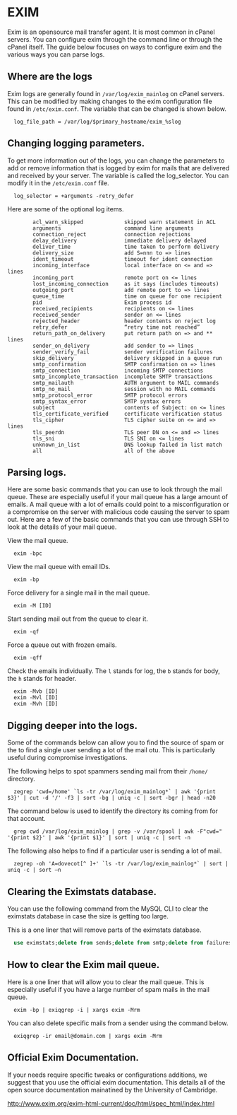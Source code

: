 # EXIM

Exim is an opensource mail transfer agent. It is most common in cPanel servers. You can configure exim through the command line or through the cPanel itself. The guide below focuses on ways to configure exim and the various ways you can parse logs.

## Where are the logs

Exim logs are generally found in `/var/log/exim_mainlog` on cPanel servers. This can be modified by making changes to the exim configuration file found in `/etc/exim.conf`. The variable that can be changed is shown below.

```console
  log_file_path = /var/log/$primary_hostname/exim_%slog
```


## Changing logging parameters.

To get more information out of the logs, you can change the parameters to add or remove information that is logged by exim for mails that are delivered and received by your server. The variable is called the log_selector. You can modify it in the `/etc/exim.conf` file.

```console
  log_selector = +arguments -retry_defer
```

Here are some of the optional log items.

```console
        acl_warn_skipped             skipped warn statement in ACL
        arguments                    command line arguments
        connection_reject            connection rejections
        delay_delivery               immediate delivery delayed
        deliver_time                 time taken to perform delivery
        delivery_size                add S=nnn to => lines
        ident_timeout                timeout for ident connection
        incoming_interface           local interface on <= and => lines
        incoming_port                remote port on <= lines
        lost_incoming_connection     as it says (includes timeouts)
        outgoing_port                add remote port to => lines
        queue_time                   time on queue for one recipient
        pid                          Exim process id
        received_recipients          recipients on <= lines
        received_sender              sender on <= lines
        rejected_header              header contents on reject log
        retry_defer                  “retry time not reached”
        return_path_on_delivery      put return path on => and ** lines
        sender_on_delivery           add sender to => lines
        sender_verify_fail           sender verification failures
        skip_delivery                delivery skipped in a queue run
        smtp_confirmation            SMTP confirmation on => lines
        smtp_connection              incoming SMTP connections
        smtp_incomplete_transaction  incomplete SMTP transactions
        smtp_mailauth                AUTH argument to MAIL commands
        smtp_no_mail                 session with no MAIL commands
        smtp_protocol_error          SMTP protocol errors
        smtp_syntax_error            SMTP syntax errors
        subject                      contents of Subject: on <= lines
        tls_certificate_verified     certificate verification status
        tls_cipher                   TLS cipher suite on <= and => lines
        tls_peerdn                   TLS peer DN on <= and => lines
        tls_sni                      TLS SNI on <= lines
        unknown_in_list              DNS lookup failed in list match
        all                          all of the above
```

## Parsing logs.

Here are some basic commands that you can use to look through the mail queue. These are especially useful if your mail queue has a large amount of emails. A mail queue with a lot of emails could point to a misconfiguration or a compromise on the server with malicious code causing the server to spam out. Here are a few of the basic commands that you can use through SSH to look at the details of your mail queue.

View the mail queue.

```console
  exim -bpc
```

View the mail queue with email IDs.

```console
  exim -bp
```

Force delivery for a single mail in the mail queue.

```console
  exim -M [ID]
```

Start sending mail out from the queue to clear it.

```console
  exim -qf
```

Force a queue out with frozen emails.

```console
  exim -qff
```


Check the emails individually. The `l` stands for log, the `b` stands for body, the `h` stands for header.

```console
  exim -Mvb [ID]
  exim -Mvl [ID]
  exim -Mvh [ID]
```

## Digging deeper into the logs.

Some of the commands below can allow you to find the source of spam or the to find a single user sending a lot of the mail otu. This is particularly useful during compromise investigations.

The following helps to spot spammers sending mail from their `/home/` directory.

```console
  zegrep 'cwd=/home' `ls -tr /var/log/exim_mainlog*` | awk '{print $3}' | cut -d '/' -f3 | sort -bg | uniq -c | sort -bgr | head -n20
```

The command below is used to identify the directory its coming from for that account.

```console
  grep cwd /var/log/exim_mainlog | grep -v /var/spool | awk -F"cwd=" '{print $2}' | awk '{print $1}' | sort | uniq -c | sort -n
```

The following also helps to find if a particular user is sending a lot of mail.

```console
  zegrep -oh 'A=dovecot[^ ]+' `ls -tr /var/log/exim_mainlog*` | sort | uniq -c | sort –n
```

## Clearing the Eximstats database.

You can use the following command from the MySQL CLI to clear the eximstats database in case the size is getting too large.

This is a one liner that will remove parts of the eximstats database.

```SQL
  use eximstats;delete from sends;delete from smtp;delete from failures;delete from defers;
```


## How to clear the Exim mail queue.

Here is a one liner that will allow you to clear the mail queue. This is especially useful if you have a large number of spam mails in the mail queue.

```console
  exim -bp | exiqgrep -i | xargs exim -Mrm
```

You can also delete specific mails from a sender using the command below.

```console
  exiqgrep -ir email@domain.com | xargs exim -Mrm
```


## Official Exim Documentation.

If your needs require specific tweaks or configurations additions, we suggest that you use the official exim documentation. This details all of the open source documentation mainatined by the University of Cambridge.

<http://www.exim.org/exim-html-current/doc/html/spec_html/index.html>
